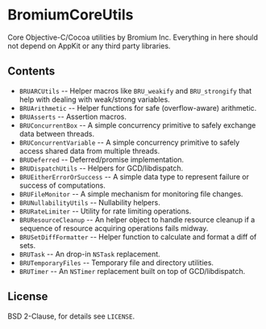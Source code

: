 # BromiumCoreUtils

Core Objective-C/Cocoa utilities by Bromium Inc. Everything in here should not
depend on AppKit or any third party libraries.

## Contents

 - `BRUARCUtils` --  Helper macros like `BRU_weakify` and `BRU_strongify` that help with dealing with weak/strong variables.
 - `BRUArithmetic` --  Helper functions for safe (overflow-aware) arithmetic.
 - `BRUAsserts` --  Assertion macros.
 - `BRUConcurrentBox` --  A simple concurrency primitive to safely exchange data between threads.
 - `BRUConcurrentVariable` --  A simple concurrency primitive to safely access shared data from multiple threads.
 - `BRUDeferred` --  Deferred/promise implementation.
 - `BRUDispatchUtils` --  Helpers for GCD/libdispatch.
 - `BRUEitherErrorOrSuccess` --  A simple data type to represent failure or success of computations.
 - `BRUFileMonitor` -- A simple mechanism for monitoring file changes.
 - `BRUNullabilityUtils` --  Nullability helpers.
 - `BRURateLimiter` -- Utility for rate limiting operations.
 - `BRUResourceCleanup` --  An helper object to handle resource cleanup if a sequence of resource acquiring operations fails midway.
 - `BRUSetDiffFormatter` --  Helper function to calculate and format a diff of sets.
 - `BRUTask` --  An drop-in `NSTask` replacement.
 - `BRUTemporaryFiles` --  Temporary file and directory utilities.
 - `BRUTimer` --  An `NSTimer` replacement built on top of GCD/libdispatch.

## License

BSD 2-Clause, for details see `LICENSE`.
